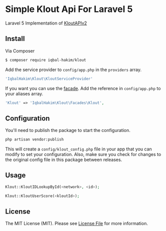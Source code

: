 # Simple Klout Api For Laravel 5

Laravel 5 Implementation of [KloutAPIv2](https://github.com/robertholf/KloutAPIv2-PHP)

## Install

Via Composer

``` bash
$ composer require iqbal-hakim/klout
```

Add the service provider to ```config/app.php``` in the `providers` array.

```php
'IqbalHakim\Klout\KloutServiceProvider'
```

If you want you can use the [facade](http://laravel.com/docs/facades). Add the reference in ```config/app.php``` to your aliases array.

```php
'Klout' => 'IqbalHakim\Klout\Facades\Klout',
```

## Configuration

You'll need to publish the package to start the configuration.

```bash
php artisan vendor:publish
```

This will create a `config/klout_config.php` file in your app that you can modify to set your configuration. Also, make sure you check for changes to the original config file in this package between releases.


## Usage

``` php
Klout::KloutIDLookupById(<network>, <id>);

Klout::KloutUserScore(<kloutId>);
```
## License

The MIT License (MIT). Please see [License File](https://github.com/iqbalnurhakim/klout-api-laravel/blob/master/LICENSE) for more information.
